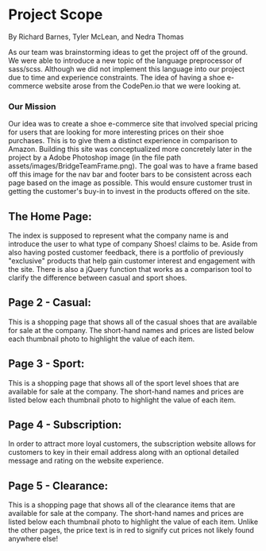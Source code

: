 # Project Scope 
By Richard Barnes, Tyler McLean, and Nedra Thomas 

As our team was brainstorming ideas to get the project off of the ground. We were able to introduce a new topic of the language preprocessor of sass/scss. Although we did not implement this language into our project due to time and experience constraints. The idea of having a shoe e-commerce website arose from the CodePen.io that we were looking at. 

### Our Mission 

Our idea was to create a shoe e-commerce site that involved special pricing for users that are looking for more interesting prices on their shoe purchases. This is to give them a distinct experience in comparison to Amazon. Building this site was conceptualized more concretely later in the project by a Adobe Photoshop image (in the file path assets/images/BridgeTeamFrame.png). The goal was to have a frame based off this image for the nav bar and footer bars to be consistent across each page based on the image as possible. This would ensure customer trust in getting the customer's buy-in to invest in the products offered on the site. 


## The Home Page:

The index is supposed to represent what the company name is and introduce the user to what type of company Shoes! claims to be. Aside from also having posted customer feedback, there is a portfolio of previously "exclusive" products that help gain customer interest and engagement with the site. There is also a jQuery function that works as a comparison tool to clarify the difference between casual and sport shoes. 

## Page 2 - Casual: 

This is a shopping page that shows all of the casual shoes that are available for sale at the company. The short-hand names and prices are listed below each thumbnail photo to highlight the value of each item. 
## Page 3 - Sport: 

This is a shopping page that shows all of the sport level shoes that are available for sale at the company. The short-hand names and prices are listed below each thumbnail photo to highlight the value of each item. 


## Page 4 - Subscription: 

In order to attract more loyal customers, the subscription website allows for customers to key in their email address along with an optional detailed message and rating on the website experience. 

## Page 5 - Clearance:

This is a shopping page that shows all of the clearance items that are available for sale at the company. The short-hand names and prices are listed below each thumbnail photo to highlight the value of each item. Unlike the other pages, the price text is in red to signify cut prices not likely found anywhere else! 
